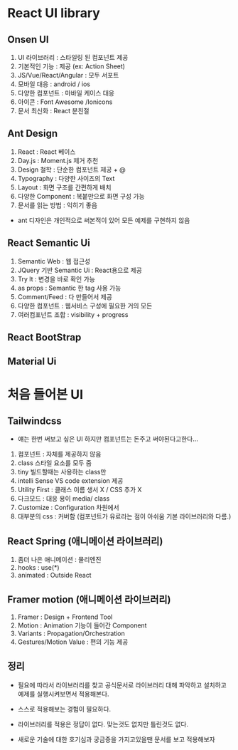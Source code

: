 # React UI library

## Onsen UI

1. UI 라이브러리 : 스타일링 된 컴포넌트 제공
2. 기본적인 기능 : 제공 (ex: Action Sheet)
3. JS/Vue/React/Angular : 모두 서포트
4. 모바일 대응 : android / ios
5. 다양한 컴포넌트 : 마바일 케이스 대응
6. 아이콘 : Font Awesome /Ionicons
7. 문서 최신화 : React 분친절

## Ant Design

1. React : React 베이스
2. Day.js : Moment.js 제거 추천
3. Design 철학 : 단순한 컴포넌트 제공 + @
4. Typography : 다양한 사이즈의 Text
5. Layout : 화면 구조를 간편하게 배치
6. 다양한 Component : 복붙만으로 화면 구성 가능
7. 문서를 읽는 방법 : 익히기 좋음

- ant 디자인은 개인적으로 써본적이 있어 모든 예제를 구현하지 않음

## React Semantic Ui

1. Semantic Web : 웹 접근성
2. JQuery 기반 Semantic Ui : React용으로 제공
3. Try lt : 변경을 바로 확인 가능
4. as props : Semantic 한 tag 사용 가능
5. Comment/Feed : 다 만들어서 제공
6. 다양한 컴포넌트 : 웹서비스 구성에 필요한 거의 모든
7. 여러컴포넌트 조합 : visibility + progress

## React BootStrap

## Material Ui

# 처음 들어본 UI

## Tailwindcss

- 얘는 한번 써보고 싶은 UI 하지만 컴포넌트는 돈주고 써야된다고한다...

1. 컴포넌트 : 자체를 제공하지 않음
2. class 스타일 요소를 모두 줌
3. tiny 빌드할때는 사용하는 class만
4. intelli Sense VS code extension 제공
5. Utility First : 클래스 이름 생서 X / CSS 추가 X
6. 다크모드 : 대응 용이 media/ class
7. Customize : Configuration 차원에서
8. 대부분의 css : 커버함 (컴포넌트가 유료라는 점이 아쉬움 기본 라이브러리와 다름.)

## React Spring (애니메이션 라이브러리)

1. 좀더 나은 애니메이션 : 물리엔진
2. hooks : use(\*)
3. animated : Outside React

## Framer motion (애니메이션 라이브러리)

1. Framer : Design + Frontend Tool
2. Motion : Animation 기능이 들어간 Component
3. Variants : Propagation/Orchestration
4. Gestures/Motion Value : 편의 기능 제공

## 정리

- 필요에 따라서 라이브러리를 찾고 공식문서로 라이브러리 대해 파악하고 설치하고 예제를 실행시켜보면서 적용해본다.

- 스스로 적용해보는 경험이 필요하다.

- 라이브러리를 적용은 정답이 없다. 맞는것도 없지만 틀린것도 없다.

- 새로운 기술에 대한 호기심과 궁금증을 가지고있을땐 문서를 보고 적용해보자
